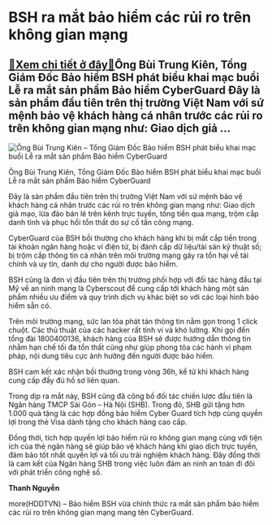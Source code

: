 BSH ra mắt bảo hiểm các rủi ro trên không gian mạng
===================================================

[:gift:Xem chi tiết ở đây:gift:](https://hddtvn.com/bsh-ra-mat-bao-hiem-cac-rui-ro-tren-khong-gian-mang/)Ông Bùi Trung Kiên, Tổng Giám Đốc Bảo hiểm BSH phát biểu khai mạc buổi Lễ ra mắt sản phẩm Bảo hiểm CyberGuard Đây là sản phẩm đầu tiên trên thị trường Việt Nam với sứ mệnh bảo vệ khách hàng cá nhân trước các rủi ro trên không gian mạng như: Giao dịch giả …
----------------------------------------------------------------------------------------------------------------------------------------------------------------------------------------------------------------------------------------------------------------





![Ông Bùi Trung Kiên – Tổng Giám Đốc Bảo hiểm BSH phát biểu khai mạc buổi Lễ ra mắt  sản phẩm Bảo hiểm CyberGuard](https://hddtvn.com/wp-content/uploads/2021/01/0433_TGD_BSH_phat_bieu_khai_mac.jpg "Ông Bùi Trung Kiên – Tổng Giám Đốc Bảo hiểm BSH phát biểu khai mạc buổi Lễ ra mắt  sản phẩm Bảo hiểm CyberGuard")


Ông Bùi Trung Kiên, Tổng Giám Đốc Bảo hiểm BSH phát biểu khai mạc buổi Lễ ra mắt sản phẩm Bảo hiểm CyberGuard



Đây là sản phẩm đầu tiên trên thị trường Việt Nam với sứ mệnh bảo vệ khách hàng cá nhân trước các rủi ro trên không gian mạng như: Giao dịch giả mạo, lừa đảo bán lẻ trên kênh trực tuyến, tống tiền qua mạng, trộm cắp danh tính và phục hồi tổn thất do sự cố tấn công mạng.


CyberGuard của BSH bồi thường cho khách hàng khi bị mất cắp tiền trong tài khoản ngân hàng hoặc ví điện tử, bị đánh cắp dữ liệu/tài sản kỹ thuật số; bị trộm cắp thông tin cá nhân trên môi trường mạng gây ra tổn hại về tài chính và uy tín, danh dự cho người được bảo hiểm.


BSH cũng là đơn vị đầu tiên trên thị trường phối hợp với đối tác hàng đầu tại Mỹ về an ninh mạng là Cyberscout để cung cấp tới khách hàng một sản phẩm nhiều ưu điểm và quy trình dịch vụ khác biệt so với các loại hình bảo hiểm sẵn có.


Trên môi trường mạng, sức lan tỏa phát tán thông tin nằm gọn trong 1 click chuột. Các thủ thuật của các hacker rất tinh vi và khó lường. Khi gọi đến tổng đài 1800400136, khách hàng của BSH sẽ được hướng dẫn thông tin nhằm hạn chế tối đa tổn thất cũng như giúp phong tỏa các hành vi phạm pháp, nội dung tiêu cực ảnh hưởng đến người được bảo hiểm.


BSH cam kết xác nhận bồi thường trong vòng 36h, kể từ khi khách hàng cung cấp đầy đủ hồ sơ liên quan.


Trong dịp ra mắt này, BSH cũng đã công bố đối tác chiến lược đầu tiên là Ngân hàng TMCP Sài Gòn – Hà Nội (SHB). Trong đó, SHB gửi tặng hơn 1.000 quà tặng là các hợp đồng bảo hiểm Cyber Guard tích hợp cùng quyền lợi trong thẻ Visa dành tặng cho khách hàng cao cấp.


Đồng thời, tích hợp quyền lợi bảo hiểm rủi ro không gian mạng cùng với tiện ích của thẻ ngân hàng sẽ giúp bảo vệ khách hàng khi giao dịch trực tuyến, đảm bảo tốt nhất quyền lợi và tối ưu trải nghiệm khách hàng. Đây đồng thời là cam kết của Ngân hàng SHB trong việc luôn đảm an ninh an toàn đi đôi với phát triển công nghệ số.




**Thanh Nguyễn**



more(HDDTVN) – Bảo hiểm BSH vừa chính thức ra mắt sản phẩm bảo hiểm các rủi ro trên không gian mạng mang tên CyberGuard.

